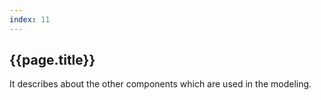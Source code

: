 ```yaml
---
index: 11
---
```

## {{page.title}}
It describes about the other components which are used in the modeling.
